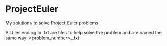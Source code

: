 # ProjectEuler
My solutions to solve Project Euler problems

All files ending in .txt are files to help solve the problem and are named the same way: <problem_number>_<representation>.txt

